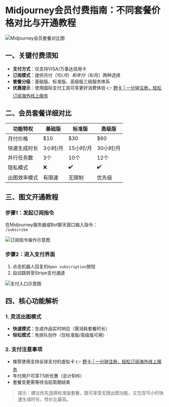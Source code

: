 # Midjourney会员付费指南：不同套餐价格对比与开通教程

![Midjourney会员套餐对比图](https://bbtdd.com/wp-content/uploads/img/775556103.webp)

## 一、关键付费须知
- **支付方式**：仅支持VISA/万事达信用卡
- **订阅模式**：提供月付（$10/月）和年付（$8/月）两种选择
- **套餐分级**：基础版、标准版、高级版三级服务体系
- **优惠提示**：使用国际支付工具可享更好消费体验 👉 [野卡 | 一分钟注册，轻松订阅海外线上服务](https://bbtdd.com/yeka)

## 二、会员套餐详细对比
| 功能特权        | 基础版      | 标准版      | 高级版      |
|----------------|------------|------------|------------|
| 月付价格        | $10        | $30        | $60        |
| 快速生成时长    | 3小时/月    | 15小时/月   | 30小时/月   |
| 并行任务数      | 3个        | 10个       | 12个       |
| 隐私模式        | ❌         | ✔️         | ✔️         |
| 出图效率模式    | 有限速      | 无限制      | 优先级      |

## 三、图文开通教程
### 步骤1：发起订阅指令
在Midjourney服务器或Bot聊天窗口输入指令：  
`/subscribe`

![订阅指令操作示意图](https://bbtdd.com/wp-content/uploads/img/32409455011968.webp)

### 步骤2：进入支付界面
1. 点击机器人回复的`Open subscription`按钮
2. 自动跳转至Stripe支付通道

![支付入口示意图](https://bbtdd.com/wp-content/uploads/img/7715062432.webp)

## 四、核心功能解析
### 1. 灵活出图模式
- **快速模式**：生成作品实时响应（需消耗套餐时长）  
- **轻松模式**：免排队创作（仅标准版/高级版可用）  

### 2. 支付注意事项
- 推荐使用支持全球支付的虚拟卡 👉 [野卡 | 一分钟注册，轻松订阅海外线上服务](https://bbtdd.com/yeka)
- 年付用户可享7.5折优惠（总计$96）
- 套餐变更需等待当前周期结束

> 提示：建议优先选择标准版套餐，既可享受无限出图功能，又包含15小时快速生成时长，性价比最高。
